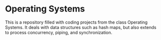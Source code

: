 # Operating Systems

This is a repository filled with coding projects from the class Operating Systems. It deals with data structures such as hash maps, but also extends to process concurrency, piping, and synchronization.
